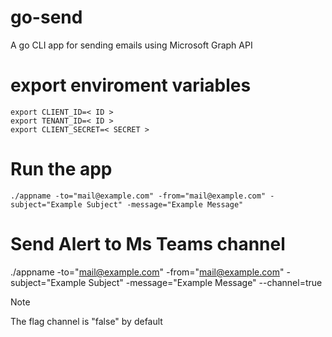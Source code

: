 # go-send
A go CLI app for sending emails using Microsoft Graph API

# export enviroment variables
```
export CLIENT_ID=< ID >
export TENANT_ID=< ID >
export CLIENT_SECRET=< SECRET >
```
# Run the app
```
./appname -to="mail@example.com" -from="mail@example.com" -subject="Example Subject" -message="Example Message"
```
# Send Alert to Ms Teams channel
./appname -to="mail@example.com" -from="mail@example.com" -subject="Example Subject" -message="Example Message" --channel=true
> [!NOTE]  
> The flag channel is "false" by default
